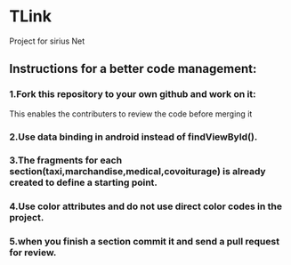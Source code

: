 # TLink
Project for sirius Net

## Instructions for a better code management:
### 1.Fork this repository to your own github and work on it:
This enables the contributers to review the code before merging it

### 2.Use data binding in android instead of findViewById().
### 3.The fragments for each section(taxi,marchandise,medical,covoiturage) is already created to define a starting point.
### 4.Use color attributes and do not use direct color codes in the project.
### 5.when you finish a section commit it and send a pull request for review.
